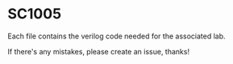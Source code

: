 # SC1005
Each file contains the verilog code needed for the associated lab.

If there's any mistakes, please create an issue, thanks!
